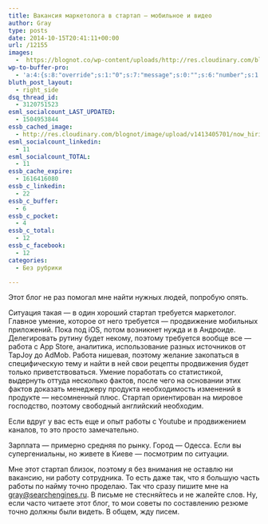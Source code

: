 ```yaml
---
title: Вакансия маркетолога в стартап — мобильное и видео
author: Gray
type: posts
date: 2014-10-15T20:41:11+00:00
url: /12155
images:
  -  https://blognot.co/wp-content/uploads/http://res.cloudinary.com/blognot/image/upload/v1413405701/now_hiring_ektxuv.jpg
wp-to-buffer-pro:
  - 'a:4:{s:8:"override";s:1:"0";s:7:"message";s:0:"";s:6:"number";s:1:"1";s:16:"alternateMessage";s:0:"";}'
bluth_post_layout:
  - right_side
dsq_thread_id:
  - 3120751523
esml_socialcount_LAST_UPDATED:
  - 1504953844
essb_cached_image:
  - http://res.cloudinary.com/blognot/image/upload/v1413405701/now_hiring_ektxuv.jpg
esml_socialcount_linkedin:
  - 11
esml_socialcount_TOTAL:
  - 11
essb_cache_expire:
  - 1616416080
essb_c_linkedin:
  - 22
essb_c_buffer:
  - 6
essb_c_pocket:
  - 4
essb_c_total:
  - 12
essb_c_facebook:
  - 12
categories:
  - Без рубрики

---
```








Этот блог не раз помогал мне найти нужных людей, попробую опять.

Ситуация такая — в один хороший стартап требуется маркетолог. Главное умение, которое от него требуется — продвижение мобильных приложений. Пока под iOS, потом возникнет нужда и в Андроиде. Делегировать рутину будет некому, поэтому требуется вообще все — работа с App Store, аналитика, использование разных источников от TapJoy до AdMob. Работа нишевая, поэтому желание закопаться в специфическую тему и найти в ней свои рецепты продвижения будет только приветствоваться. Умение поработать со статистикой, выдернуть оттуда несколько фактов, после чего на основании этих фактов доказать менеджеру продукта необходимость изменений в продукте — несомненный плюс. Стартап ориентирован на мировое господство, поэтому свободный английский необходим.

Если вдруг у вас есть еще и опыт работы с Youtube и продвижением каналов, то это просто замечательно.

Зарплата — примерно средняя по рынку. Город — Одесса. Если вы супергениальны, но живете в Киеве — посмотрим по ситуации.

Мне этот стартап близок, поэтому я без внимания не оставлю ни вакансию, ни работу сотрудника. То есть даже так, что я большую часть работы по найму точно проделаю. Так что сразу пишите мне на <gray@searchengines.ru>. В письме не стесняйтесь и не жалейте слов. Ну, если часто читаете этот блог, то мои советы по составлению резюме точно должны были видеть. В общем, жду писем.